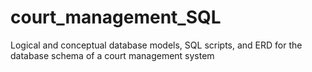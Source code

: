 # court_management_SQL
Logical and conceptual database models, SQL scripts, and ERD for the database schema of a court management system
